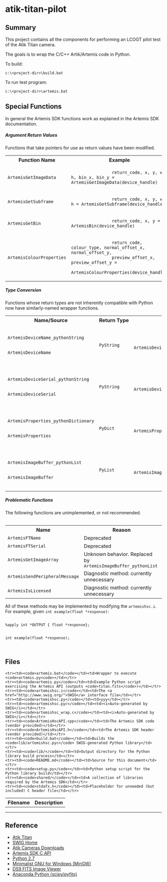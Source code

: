 atik-titan-pilot
================

Summary
-------
This project contains all the components for performing an LCOGT pilot test of the Atik Titan camera.

The goals is to wrap the C/C++ Artik/Artemis code in Python.

To build:

    c:\<project-dir>\build.bat
    

To run test program:

    c:\<project-dir>\artemis.bat
    
Special Functions
-----------------
In general the Artemis SDK functions work as explained in the Artemis SDK documentation.

##### Argument Return Values
Functions that take pointers for use as return values have been modified.

<table>
    <tr>
        <th>Function Name</th>
        <th>Example</th>
    </tr>
    <tr>
        <td><code>ArtemisGetImageData</code></td>
        <td>
            <code>
                return_code, x, y, w, h, bin_x, bin_y = ArtemisGetImageData(device_handle)
            </code>
        </td>
    </tr>
    <tr>
        <td><code>ArtemisGetSubframe</code></td>
        <td>
            <code>
                return_code, x, y, w, h = ArtemisGetSubframe(device_handle)
            </code>
        </td>
    </tr>
    <tr>
        <td><code>ArtemisGetBin</code></td>
        <td>
            <code>
                return_code, x, y = ArtemisBin(device_handle)
            </code>
        </td>
    </tr>
    <tr>
        <td><code>ArtemisColourProperties</code></td>
        <td>
            <code>
                return_code, colour_type, normal_offset_x, normal_offset_y,
                preview_offset_x, preview_offset_y = 
                ArtemisColourProperties(device_handle)
            </code>
        </td>
    </tr>
</table>

##### Type Conversion
Functions  whose return types are not inherently compatible with Python now have similarly-named wrapper functions.
<table>
    <tr>
        <th>Name/Source</th>
        <th>Return&nbsp;Type</th>
        <th>Example</th>
    </tr>
    <tr>
        <td>
            <code>
                <div>ArtemisDeviceName_pythonString</div>
                <div>ArtemisDeviceName</div>
            </code>
        </td>                
        <td><code>PyString</code></td>
        <td>
            <code>
                device_name = ArtemisDeviceName_pythonString(device_number)
            </code>
        </td>
    </tr>
    <tr>
        <td>
            <code>
                <div>ArtemisDeviceSerial_pythonString</div>
                <div>ArtemisDeviceSerial</div>
            </code>
        </td>                
        <td><code>PyString</code></td>
        <td>
            <code>
                device_serial = ArtemisDeviceSerial_pythonString(device_number)
            </code>
        </td>
    </tr>
    <tr>
        <td>
            <code>
                <div>ArtemisProperties_pythonDictionary</div>
                <div>ArtemisProperties</div>
            </code>
        </td>                
        <td><code>PyDict</code></td>
        <td>
            <code>
                device_properties = ArtemisProperties_pythonDictionary(device_handle)
            </code>
        </td>
    </tr>
    <tr>
        <td>
            <code>
                <div>ArtemisImageBuffer_pythonList</div>
                <div>ArtemisImageBuffer</div>
            </code>
        </td>                
        <td><code>PyList</code></td>
        <td>
            <code>
                device_serial = ArtemisImageBuffer_pythonList(device_handle)
            </code>
        </td>
    </tr>
<table>

##### Problematic Functions
The following functions are unimplemented, or not recommended.
<table>
    <tr>
        <th>Name</th>
        <th>Reason</th>
    </tr>
    <tr><td><code>ArtemisFTName</code></td><td>Deprecated</td></tr>
    <tr><td><code>ArtemisFTSerial</code></td><td>Deprecated</td></tr>
    <tr><td><code>ArtemisGetImageArray</code></td><td>Unknown behavior. Replaced by <code>ArtemisImageBuffer_pythonList</code></td></tr>
    <tr><td><code>ArtemisSendPeripheralMessage</code></td><td>Diagnostic method: currently unnecessary</code></td></tr>
    <tr><td><code>ArtemisIsLicensed</code></td><td>Diagnostic method: currently unnecessary</code></td></tr>
</table>
All of these methods may be implemented by modifying the <code>artemishsc.i</code>. For example, given <code>int example(float *response)</code>:
<div>
    <code>        
        <div>%apply int *OUTPUT { float *response};</div>
        <div>int example(float *response);</div>
    </code>
</div>

Files
-----

<table>
    <tr>
        <th>Filename</th>
        <th>Description</th>
    </tr>
    
    <tr><td><code>artemis.bat</code></td><td>Wrapper to execute <code>artemis.py<code></td></tr>
    <tr><td><code>artemis.py</code></td><td>Example Python script exercising the Artemis API (outputs <code>titan.fits</code>)</td></tr>
    <tr><td><code>artemishsc.i</code></td><td>The <a href="http://www.swig.org/">SWIG</a> interface file</td></tr>
    <tr><td><code>artemishsc.py</code></td><td>yyy</td></tr>
    <tr><td><code>artemishsc.pyc</code></td><td><i>Auto-generated by SWIG</i></td></tr>
    <tr><td><code>artemishsc_wrap.c</code></td><td><i>Auto-generated by SWIG</i></td></tr>
    <tr><td><code>ArtemisHscAPI.cpp</code></td><td>The Artemis SDK code (vendor provided)</td></tr>
    <tr><td><code>ArtemisHscAPI.h</code></td><td>The Artemis SDK header (vendor provided)</td></tr>
    <tr><td><code>build.bat</code></td><td>Builds the <code>lib/artemishsc.pyc</code> SWIG-generated Python library</td></tr>
    <tr><td><code>lib/</code></td><td>Output directory for the Python library build process</td></tr>
    <tr><td><code>README.md</code></td><td>Source for this document</td></tr>
    <tr><td><code>setup.py</code></td><td>Python setup script for the Python library build</td></tr>
    <tr><td><code>shared/</code></td><td>A collection of libraries required by the Artemis SDK</td></tr>
    <tr><td><code>stdafx.h</code></td><td>Placeholder for unneeded (but included) C header file</td></tr>
</table>

- - -

Reference
---------

+ [Atik Titan](http://www.atik-cameras.com/products/info/atik-titan)
+ [SWIG Home](http://www.swig.org/)
+ [Atik Cameras Downloads](http://www.atik-cameras.com/support/downloads)
+ [Artemis SDK C API](http://www.cypress.com/?docID=45181)
+ [Python 2.7](https://www.python.org/download/releases/2.7.7/)
+ [Minimalist GNU for Windows (MinGW)](http://www.mingw.org/)
+ [DS9 FITS Image Viewer](http://ds9.si.edu/site/Home.html)
+ [Anaconda Python (scipy/pyfits)](http://continuum.io/downloads)